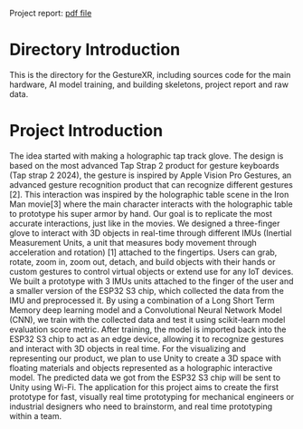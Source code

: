 Project report: [pdf file](https://github.com/Phickies/GestureXR/blob/main/ProjectReport.pdf)

# Directory Introduction

This is the directory for the GestureXR, including sources code for the main hardware, AI model training, and building skeletons, project report and raw data.

# Project Introduction

The idea started with making a holographic tap track glove. The design is based on the most advanced Tap Strap 2 product for gesture keyboards (Tap strap 2 2024), the gesture is inspired by Apple Vision Pro Gestures, an advanced gesture recognition product that can recognize different gestures [2]. This interaction was inspired by the holographic table scene in the Iron Man movie[3] where the main character interacts with the holographic table to prototype his super armor by hand. Our goal is to replicate the most accurate interactions, just like in the movies. We designed a three-finger glove to interact with 3D objects in real-time through different IMUs (Inertial Measurement Units, a unit that measures body movement through acceleration and rotation) [1] attached to the fingertips. Users can grab, rotate, zoom in, zoom out, detach, and build objects with their hands or custom gestures to control virtual objects or extend use for any IoT devices. We built a prototype with 3 IMUs units attached to the finger of the user and a smaller version of the ESP32 S3 chip, which collected the data from the IMU and preprocessed it. By using a combination of a Long Short Term Memory deep learning model and a Convolutional Neural Network Model (CNN), we  train with the collected data and test it using scikit-learn model evaluation score metric. After training, the model is imported back into the ESP32 S3 chip to act as an edge device, allowing it to recognize gestures and interact with 3D objects in real time. For the visualizing and representing our product, we plan to use Unity to create a 3D space with floating materials and objects represented as a holographic interactive model. The predicted data we got from the ESP32 S3 chip will be sent to Unity using Wi-Fi.  The application for this project aims to create the first prototype for fast, visually real time prototyping for mechanical engineers or industrial designers who need to brainstorm, and real time prototyping within a team.
